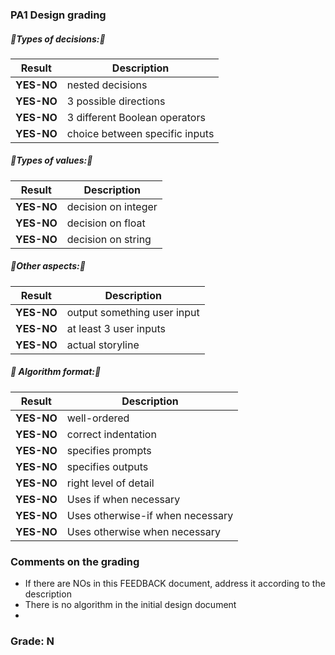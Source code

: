 ### PA1 Design grading

##### 🔺Types of decisions:🔻

|Result |Description|
|------------|-----------------------------------------|
| **YES-NO** | nested decisions |
| **YES-NO** | 3 possible directions|
| **YES-NO** | 3 different Boolean operators|
| **YES-NO** | choice between specific inputs|

##### 🔺Types of values:🔻

|Result |Description|
|------------|-----------------------------------------|
| **YES-NO** | decision on integer|
| **YES-NO** | decision on float|
| **YES-NO** | decision on string|

##### 🔺Other aspects:🔻

|Result |Description|
|------------|-----------------------------------------|
| **YES-NO** | output something user input|
| **YES-NO** | at least 3 user inputs|
| **YES-NO** | actual storyline|

##### 🔺 Algorithm format:🔻

|Result |Description|
|------------|-----------------------------------------|
| **YES-NO** | well-ordered|
| **YES-NO** | correct indentation|
| **YES-NO** | specifies prompts|
| **YES-NO** | specifies outputs|
| **YES-NO** | right level of detail|
| **YES-NO** | Uses if when necessary|
| **YES-NO** | Uses otherwise-if when necessary|
| **YES-NO** | Uses otherwise when necessary|

### Comments on the grading
- If there are NOs in this FEEDBACK document, address it according to the description
- There is no algorithm in the initial design document
- 
### Grade: N